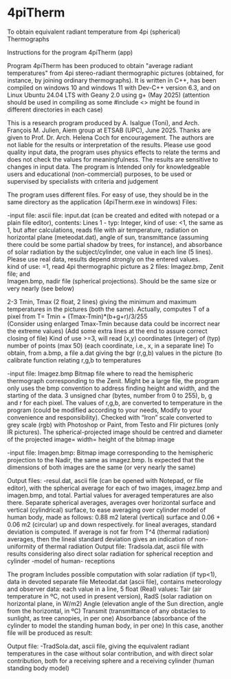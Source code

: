 # 4piTherm
To obtain equivalent radiant temperature from 4pi (spherical) Thermographs

Instructions for the program 4piTherm (app)

Program 4piTherm has been produced to obtain "average radiant temperatures" from 4pi stereo-radiant thermographic pictures (obtained, for instance, by joining ordinary thermographs).
It is written in C++, has been compiled on windows 10 and windows 11 with Dev-C++ version 6.3, and on Linux Ubuntu 24.04 LTS with Geany 2.0 using g+ (May 2025) (attention should be used in compiling as some #include <> might be found in different directories in each case)

This is a research program produced by A. Isalgue (Toni), and  Arch. François M. Julien, Aiem group at ETSAB (UPC), June 2025. Thanks are given to Prof. Dr. Arch. Helena Coch for encouragement.
The authors are not liable for the results or interpretation of the results. Please use good quality input data, the program uses physics effects to relate the terms and does not check the values for meaningfulness. The results are sensitive to changes in input data.
The program is Intended only for knowledgeable users and educational (non-commercial) purposes, to be used or supervised by specialists with criteria and judgement



The program uses different files. For easy of use, they should be in the same directory as the application (4piTherm.exe in windows)
Files:

-input file: ascii file: input.dat (can be created and edited with notepad or a plain file editor), contents:
Lines
1   -   typ: Integer, 	kind of use: <1, the same as 1, but after calculations, reads file with air temperature, radiation on horizontal plane (meteodat.dat), angle of sun, transmittance (assuming there could be some partial shadow by trees, for instance), and absorbance of solar radiation by the subject/cylinder, one value in each line (5 lines). Please use real data, results depend strongly on the entered values.  
                        kind of use: =1, read 4pi thermographic picture as 2 files: 
                        Imagez.bmp, Zenit file; and                         
                        Imagen.bmp, nadir file (spherical projections). Should be the same size or very nearly (see below)

2-3  Tmin, Tmax (2 float, 2 lines) giving the minimum and maximum temperatures in the pictures (both the same). Actually, computes T of a pixel from T= Tmin + (Tmax-Tmin)*(b+g+r)/3/255    
(Consider using enlarged Tmax-Tmin because data could be incorrect near the extreme values)
(Add some extra lines at the end to assure correct closing of file)
Kind of use >=3, will read (x,y) coordinates (integer) of (typ) number of points (max 50) (each coordinate, i.e., x, in a separate line)  To obtain, from a.bmp, a file a.dat  giving the bgr (r,g,b) values in the picture (to calibrate function relating  r,g,b to temperatures

-input file: Imagez.bmp Bitmap file where to read the hemispheric thermograph corresponding to the Zenit. Might be a large file, the program only uses the bmp convention to address finding height and width, and the starting of the data. 3 unsigned char (bytes, number from 0 to 255), b, g and r for each pixel. The values of r,g,b, are converted to temperature in the program (could be modified according to your needs, Modify to your convenience and responsibility). Checked with “Iron” scale converted to grey scale (rgb) with Photoshop or Paint, from Testo and Flir pictures (only IR pictures).
The spherical-projected image should be centred and diameter of the projected image= width= height of the bitmap image

-input file: Imagen.bmp: Bitmap image corresponding to the hemispheric projection to the Nadir, the same as imagez.bmp. Is expected that the dimensions of both images are the same (or very nearly the same)


Output files: 
-resul.dat, ascii file (can be opened with Notepad, or file editor), with the spherical average for each of two images, imagez.bmp and imagen.bmp, and total. Partial values for averaged temperatures are also there. 
Separate spherical averages, averages over horizontal surface and vertical (cylindrical) surface, to ease averaging over cylinder model of human body, made as follows:  0.88 m2 lateral (vertical) surface and 0.06 + 0.06 m2 (circular) up and down respectively.
for lineal averages, standard deviation is computed. If average is not far from T^4 (thermal radiation) averages, then the lineal standard deviation gives an indication of non-uniformity of thermal radiation
Output file: Tradsola.dat, ascii file with results considering also direct solar radiation for spherical reception and cylinder -model of human- receptions

The program Includes possible computation with solar radiation (if typ<1), data in devoted separate file
Meteodat.dat (ascii file), contains meteorology and observer data: each value in a line, 5 float (Real) values:
Tair (air temperature in ºC, not used in present version), 
RadS (solar radiation on horizontal plane, in W/m2)
Angle (elevation angle of the Sun direction, angle from the horizontal, in ºC)
Transmit (transmittance of any obstacles to sunlight, as tree canopies, in per one)
Absorbance (absorbance of the cylinder to model the standing human body, in per one)
In this case, another file will be produced as result:

Output file: -TradSola.dat, ascii file, giving the equivalent radiant temperatures in the case without solar contribution, and with direct solar contribution, both for a receiving sphere and a receiving cylinder (human standing body model)

